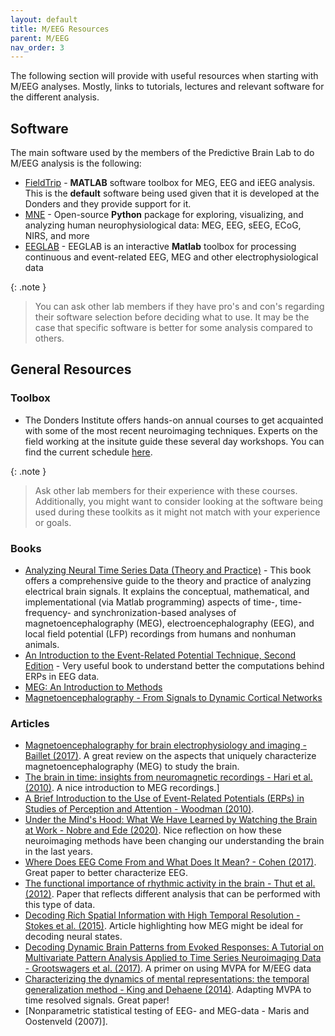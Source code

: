 ```yaml
---
layout: default
title: M/EEG Resources
parent: M/EEG
nav_order: 3
---
```


The following section will provide with useful resources when starting with M/EEG analyses. Mostly, links to tutorials, lectures and relevant software for the different analysis.

## Software

The main software used by the members of the Predictive Brain Lab to do M/EEG analysis is the following:
* [FieldTrip](https://www.fieldtriptoolbox.org/) - **MATLAB** software toolbox for MEG, EEG and iEEG analysis. This is the **default** software being used given that it is developed at the Donders and they provide support for it.
* [MNE](https://mne.tools/stable/index.html#) - Open-source **Python** package for exploring, visualizing, and analyzing human neurophysiological data: MEG, EEG, sEEG, ECoG, NIRS, and more
* [EEGLAB](https://sccn.ucsd.edu/eeglab/index.php) - EEGLAB is an interactive **Matlab** toolbox for processing continuous and event-related EEG, MEG and other electrophysiological data

{: .note }
> You can ask other lab members if they have pro's and con's regarding their software selection before deciding what to use. It may be the case that specific software is better for some analysis compared to others. 

## General Resources

### Toolbox
 - The Donders Institute offers hands-on annual courses to get acquainted with some of the most recent neuroimaging techniques. Experts on the field working at the insitute guide these several day workshops. 
You can find the current schedule [here](https://www.ru.nl/en/donders-institute/services/donders-toolkits).

{: .note }
> Ask other lab members for their experience with these courses. Additionally, you might want to consider looking at the software being used during these toolkits as it might not match with your experience or goals.

### Books
* [Analyzing Neural Time Series Data (Theory and Practice)](https://mitpress.mit.edu/9780262019873/analyzing-neural-time-series-data/)  - This book offers a comprehensive guide to the theory and practice of analyzing electrical brain signals. It explains the conceptual, mathematical, and implementational (via Matlab programming) aspects of time-, time-frequency- and synchronization-based analyses of magnetoencephalography (MEG), electroencephalography (EEG), and local field potential (LFP) recordings from humans and nonhuman animals.
* [An Introduction to the Event-Related Potential Technique, Second Edition](https://mitpress.mit.edu/9780262525855/an-introduction-to-the-event-related-potential-technique/) - Very useful book to understand better the computations behind ERPs in EEG data.
* [MEG: An Introduction to Methods](https://academic.oup.com/book/9980)
* [Magnetoencephalography - From Signals to Dynamic Cortical Networks](https://link.springer.com/book/10.1007/978-3-642-33045-2)

### Articles

* [Magnetoencephalography for brain electrophysiology and imaging - Baillet (2017)](https://www.nature.com/articles/nn.4504). A great review on the aspects that uniquely characterize magnetoencephalography (MEG) to study the brain.
* [The brain in time: insights from neuromagnetic recordings - Hari et al. (2010)](https://nyaspubs.onlinelibrary.wiley.com/doi/full/10.1111/j.1749-6632.2010.05438.x). A nice introduction to MEG recordings.]
* [A Brief Introduction to the Use of Event-Related Potentials (ERPs) in Studies of Perception and Attention - Woodman (2010)](https://www.ncbi.nlm.nih.gov/pmc/articles/PMC3816929/).
* [Under the Mind's Hood: What We Have Learned by Watching the Brain at Work - Nobre and Ede (2020)](https://www.jneurosci.org/content/40/1/89). Nice reflection on how these neuroimaging methods have been changing our understanding the brain in the last years.
* [Where Does EEG Come From and What Does It Mean? - Cohen (2017)](https://www.sciencedirect.com/science/article/pii/S0166223617300243?via%3Dihub). Great paper to better characterize EEG.
* [The functional importance of rhythmic activity in the brain - Thut et al. (2012)](https://pubmed.ncbi.nlm.nih.gov/22917517/). Paper that reflects different analysis that can be performed with this type of data.
* [Decoding Rich Spatial Information with High Temporal Resolution - Stokes et al. (2015)](https://www.sciencedirect.com/science/article/pii/S1364661315002077). Article highlighting how MEG might be ideal for decoding neural states.
* [Decoding Dynamic Brain Patterns from Evoked Responses: A Tutorial on Multivariate Pattern Analysis Applied to Time Series Neuroimaging Data - Grootswagers et al. (2017)](https://pubmed.ncbi.nlm.nih.gov/27779910/). A primer on using MVPA for M/EEG data
* [Characterizing the dynamics of mental representations: the temporal generalization method - King and Dehaene (2014)](https://www.sciencedirect.com/science/article/pii/S1364661314000199?via%3Dihub). Adapting MVPA to time resolved signals. Great paper!
* [Nonparametric statistical testing of EEG- and MEG-data - Maris and Oostenveld (2007)]. 
